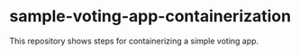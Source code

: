 # sample-voting-app-containerization
This repository shows steps for containerizing a simple voting app.
